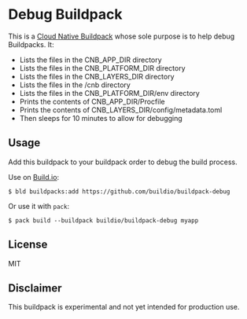 # Debug Buildpack

This is a [Cloud Native Buildpack](https://buildpacks.io/) whose sole purpose is to help debug Buildpacks. It:
 - Lists the files in the CNB_APP_DIR directory
 - Lists the files in the CNB_PLATFORM_DIR directory
 - Lists the files in the CNB_LAYERS_DIR directory
 - Lists the files in the /cnb directory
 - Lists the files in the CNB_PLATFORM_DIR/env directory
 - Prints the contents of CNB_APP_DIR/Procfile
 - Prints the contents of CNB_LAYERS_DIR/config/metadata.toml
 - Then sleeps for 10 minutes to allow for debugging

## Usage

Add this buildpack to your buildpack order to debug the build process.

Use on [Build.io](https://build.io?utm_source=github&utm_medium=readme&utm_campaign=buildpack-debug):
```
$ bld buildpacks:add https://github.com/buildio/buildpack-debug
```

Or use it with `pack`:
```
$ pack build --buildpack buildio/buildpack-debug myapp
```

## License

MIT

## Disclaimer

This buildpack is experimental and not yet intended for production use.
